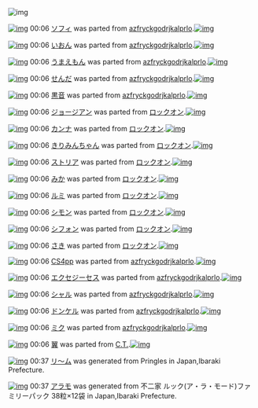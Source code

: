 ![img](http://gdrive-cdn.herokuapp.com/537b65a5bc09f0000721dda7/512px-barcode.png)

[![img](http://www.deviantsart.com/32inraa.png)](http://www.barcodekanojo.com/kanojo/300100/%E3%82%BD%E3%83%95%E3%82%A3) 00:06 [ソフィ](http://www.barcodekanojo.com/kanojo/300100/%E3%82%BD%E3%83%95%E3%82%A3) was parted from [azfryckgodrjkalprlo](http://www.barcodekanojo.com/kanojo/300100/%E3%82%BD%E3%83%95%E3%82%A3).[![img](http://www.deviantsart.com/23q3t7f.png)](http://www.barcodekanojo.com/user/252793/azfryckgodrjkalprlo) 

[![img](http://www.deviantsart.com/o6trqf.png)](http://www.barcodekanojo.com/kanojo/45237/%E3%81%84%E3%81%8A%E3%82%93) 00:06 [いおん](http://www.barcodekanojo.com/kanojo/45237/%E3%81%84%E3%81%8A%E3%82%93) was parted from [azfryckgodrjkalprlo](http://www.barcodekanojo.com/kanojo/45237/%E3%81%84%E3%81%8A%E3%82%93).[![img](http://www.deviantsart.com/23q3t7f.png)](http://www.barcodekanojo.com/user/252793/azfryckgodrjkalprlo) 

[![img](http://www.deviantsart.com/230l6n6.png)](http://www.barcodekanojo.com/kanojo/828473/%E3%81%86%E3%81%BE%E3%81%88%E3%82%82%E3%82%93) 00:06 [うまえもん](http://www.barcodekanojo.com/kanojo/828473/%E3%81%86%E3%81%BE%E3%81%88%E3%82%82%E3%82%93) was parted from [azfryckgodrjkalprlo](http://www.barcodekanojo.com/kanojo/828473/%E3%81%86%E3%81%BE%E3%81%88%E3%82%82%E3%82%93).[![img](http://www.deviantsart.com/23q3t7f.png)](http://www.barcodekanojo.com/user/252793/azfryckgodrjkalprlo) 

[![img](http://www.deviantsart.com/1hfc6a8.png)](http://www.barcodekanojo.com/kanojo/930919/%E3%81%9B%E3%82%93%E3%81%A0) 00:06 [せんだ](http://www.barcodekanojo.com/kanojo/930919/%E3%81%9B%E3%82%93%E3%81%A0) was parted from [azfryckgodrjkalprlo](http://www.barcodekanojo.com/kanojo/930919/%E3%81%9B%E3%82%93%E3%81%A0).[![img](http://www.deviantsart.com/23q3t7f.png)](http://www.barcodekanojo.com/user/252793/azfryckgodrjkalprlo) 

[![img](http://www.deviantsart.com/fv5f1h.png)](http://www.barcodekanojo.com/kanojo/1757409/%E9%BB%92%E9%9F%B3) 00:06 [黒音](http://www.barcodekanojo.com/kanojo/1757409/%E9%BB%92%E9%9F%B3) was parted from [azfryckgodrjkalprlo](http://www.barcodekanojo.com/kanojo/1757409/%E9%BB%92%E9%9F%B3).[![img](http://www.deviantsart.com/23q3t7f.png)](http://www.barcodekanojo.com/user/252793/azfryckgodrjkalprlo) 

[![img](http://www.deviantsart.com/34cvppe.png)](http://www.barcodekanojo.com/kanojo/2327329/%E3%82%B8%E3%83%A7%E3%83%BC%E3%82%B8%E3%82%A2%E3%83%B3) 00:06 [ジョージアン](http://www.barcodekanojo.com/kanojo/2327329/%E3%82%B8%E3%83%A7%E3%83%BC%E3%82%B8%E3%82%A2%E3%83%B3) was parted from [ロックオン](http://www.barcodekanojo.com/kanojo/2327329/%E3%82%B8%E3%83%A7%E3%83%BC%E3%82%B8%E3%82%A2%E3%83%B3).[![img](http://www.deviantsart.com/2musf1g.jpeg)](http://www.barcodekanojo.com/user/241643/%E3%83%AD%E3%83%83%E3%82%AF%E3%82%AA%E3%83%B3) 

[![img](http://www.deviantsart.com/265kkvi.png)](http://www.barcodekanojo.com/kanojo/2378922/%E3%82%AB%E3%83%B3%E3%83%8A) 00:06 [カンナ](http://www.barcodekanojo.com/kanojo/2378922/%E3%82%AB%E3%83%B3%E3%83%8A) was parted from [ロックオン](http://www.barcodekanojo.com/kanojo/2378922/%E3%82%AB%E3%83%B3%E3%83%8A).[![img](http://www.deviantsart.com/2musf1g.jpeg)](http://www.barcodekanojo.com/user/241643/%E3%83%AD%E3%83%83%E3%82%AF%E3%82%AA%E3%83%B3) 

[![img](http://www.deviantsart.com/s1etkt.png)](http://www.barcodekanojo.com/kanojo/81665/%E3%81%8D%E3%82%8A%E3%81%BF%E3%82%93%E3%81%A1%E3%82%83%E3%82%93) 00:06 [きりみんちゃん](http://www.barcodekanojo.com/kanojo/81665/%E3%81%8D%E3%82%8A%E3%81%BF%E3%82%93%E3%81%A1%E3%82%83%E3%82%93) was parted from [ロックオン](http://www.barcodekanojo.com/kanojo/81665/%E3%81%8D%E3%82%8A%E3%81%BF%E3%82%93%E3%81%A1%E3%82%83%E3%82%93).[![img](http://www.deviantsart.com/2musf1g.jpeg)](http://www.barcodekanojo.com/user/241643/%E3%83%AD%E3%83%83%E3%82%AF%E3%82%AA%E3%83%B3) 

[![img](http://www.deviantsart.com/bp476h.png)](http://www.barcodekanojo.com/kanojo/2350420/%E3%82%B9%E3%83%88%E3%83%AA%E3%82%A2) 00:06 [ストリア](http://www.barcodekanojo.com/kanojo/2350420/%E3%82%B9%E3%83%88%E3%83%AA%E3%82%A2) was parted from [ロックオン](http://www.barcodekanojo.com/kanojo/2350420/%E3%82%B9%E3%83%88%E3%83%AA%E3%82%A2).[![img](http://www.deviantsart.com/2musf1g.jpeg)](http://www.barcodekanojo.com/user/241643/%E3%83%AD%E3%83%83%E3%82%AF%E3%82%AA%E3%83%B3) 

[![img](http://www.deviantsart.com/36d45f5.png)](http://www.barcodekanojo.com/kanojo/2844179/%E3%81%BF%E3%81%8B) 00:06 [みか](http://www.barcodekanojo.com/kanojo/2844179/%E3%81%BF%E3%81%8B) was parted from [ロックオン](http://www.barcodekanojo.com/kanojo/2844179/%E3%81%BF%E3%81%8B).[![img](http://www.deviantsart.com/2musf1g.jpeg)](http://www.barcodekanojo.com/user/241643/%E3%83%AD%E3%83%83%E3%82%AF%E3%82%AA%E3%83%B3) 

[![img](http://www.deviantsart.com/143bclm.png)](http://www.barcodekanojo.com/kanojo/2862950/%E3%83%AB%E3%83%9F) 00:06 [ルミ](http://www.barcodekanojo.com/kanojo/2862950/%E3%83%AB%E3%83%9F) was parted from [ロックオン](http://www.barcodekanojo.com/kanojo/2862950/%E3%83%AB%E3%83%9F).[![img](http://www.deviantsart.com/2musf1g.jpeg)](http://www.barcodekanojo.com/user/241643/%E3%83%AD%E3%83%83%E3%82%AF%E3%82%AA%E3%83%B3) 

[![img](http://www.deviantsart.com/qem40j.png)](http://www.barcodekanojo.com/kanojo/2378747/%E3%82%B7%E3%83%A2%E3%83%B3) 00:06 [シモン](http://www.barcodekanojo.com/kanojo/2378747/%E3%82%B7%E3%83%A2%E3%83%B3) was parted from [ロックオン](http://www.barcodekanojo.com/kanojo/2378747/%E3%82%B7%E3%83%A2%E3%83%B3).[![img](http://www.deviantsart.com/2musf1g.jpeg)](http://www.barcodekanojo.com/user/241643/%E3%83%AD%E3%83%83%E3%82%AF%E3%82%AA%E3%83%B3) 

[![img](http://www.deviantsart.com/23igmvl.png)](http://www.barcodekanojo.com/kanojo/2334694/%E3%82%B7%E3%83%95%E3%82%A9%E3%83%B3) 00:06 [シフォン](http://www.barcodekanojo.com/kanojo/2334694/%E3%82%B7%E3%83%95%E3%82%A9%E3%83%B3) was parted from [ロックオン](http://www.barcodekanojo.com/kanojo/2334694/%E3%82%B7%E3%83%95%E3%82%A9%E3%83%B3).[![img](http://www.deviantsart.com/2musf1g.jpeg)](http://www.barcodekanojo.com/user/241643/%E3%83%AD%E3%83%83%E3%82%AF%E3%82%AA%E3%83%B3) 

[![img](http://www.deviantsart.com/1v8k5kd.png)](http://www.barcodekanojo.com/kanojo/595536/%E3%81%95%E3%81%8D) 00:06 [さき](http://www.barcodekanojo.com/kanojo/595536/%E3%81%95%E3%81%8D) was parted from [ロックオン](http://www.barcodekanojo.com/kanojo/595536/%E3%81%95%E3%81%8D).[![img](http://www.deviantsart.com/2musf1g.jpeg)](http://www.barcodekanojo.com/user/241643/%E3%83%AD%E3%83%83%E3%82%AF%E3%82%AA%E3%83%B3) 

[![img](http://www.deviantsart.com/3hqis4v.png)](http://www.barcodekanojo.com/kanojo/977225/CS4pp) 00:06 [CS4pp](http://www.barcodekanojo.com/kanojo/977225/CS4pp) was parted from [azfryckgodrjkalprlo](http://www.barcodekanojo.com/kanojo/977225/CS4pp).[![img](http://www.deviantsart.com/23q3t7f.png)](http://www.barcodekanojo.com/user/252793/azfryckgodrjkalprlo) 

[![img](http://www.deviantsart.com/27irvqo.png)](http://www.barcodekanojo.com/kanojo/828532/%E3%82%A8%E3%82%AF%E3%82%BB%E3%82%B8%E3%83%BC%E3%82%BB%E3%82%B9) 00:06 [エクセジーセス](http://www.barcodekanojo.com/kanojo/828532/%E3%82%A8%E3%82%AF%E3%82%BB%E3%82%B8%E3%83%BC%E3%82%BB%E3%82%B9) was parted from [azfryckgodrjkalprlo](http://www.barcodekanojo.com/kanojo/828532/%E3%82%A8%E3%82%AF%E3%82%BB%E3%82%B8%E3%83%BC%E3%82%BB%E3%82%B9).[![img](http://www.deviantsart.com/23q3t7f.png)](http://www.barcodekanojo.com/user/252793/azfryckgodrjkalprlo) 

[![img](http://www.deviantsart.com/1mkclgq.png)](http://www.barcodekanojo.com/kanojo/708435/%E3%82%B7%E3%83%A3%E3%83%AB) 00:06 [シャル](http://www.barcodekanojo.com/kanojo/708435/%E3%82%B7%E3%83%A3%E3%83%AB) was parted from [azfryckgodrjkalprlo](http://www.barcodekanojo.com/kanojo/708435/%E3%82%B7%E3%83%A3%E3%83%AB).[![img](http://www.deviantsart.com/23q3t7f.png)](http://www.barcodekanojo.com/user/252793/azfryckgodrjkalprlo) 

[![img](http://www.deviantsart.com/3t9aaud.png)](http://www.barcodekanojo.com/kanojo/1041785/%E3%83%89%E3%83%B3%E3%82%B1%E3%83%AB) 00:06 [ドンケル](http://www.barcodekanojo.com/kanojo/1041785/%E3%83%89%E3%83%B3%E3%82%B1%E3%83%AB) was parted from [azfryckgodrjkalprlo](http://www.barcodekanojo.com/kanojo/1041785/%E3%83%89%E3%83%B3%E3%82%B1%E3%83%AB).[![img](http://www.deviantsart.com/23q3t7f.png)](http://www.barcodekanojo.com/user/252793/azfryckgodrjkalprlo) 

[![img](http://www.deviantsart.com/2778vfr.png)](http://www.barcodekanojo.com/kanojo/530001/%E3%83%9F%E3%82%AF) 00:06 [ミク](http://www.barcodekanojo.com/kanojo/530001/%E3%83%9F%E3%82%AF) was parted from [azfryckgodrjkalprlo](http://www.barcodekanojo.com/kanojo/530001/%E3%83%9F%E3%82%AF).[![img](http://www.deviantsart.com/23q3t7f.png)](http://www.barcodekanojo.com/user/252793/azfryckgodrjkalprlo) 

[![img](http://www.deviantsart.com/3t0hs6b.png)](http://www.barcodekanojo.com/kanojo/3190321/%E7%BF%BC) 00:06 [翼](http://www.barcodekanojo.com/kanojo/3190321/%E7%BF%BC) was parted from [C.T.](http://www.barcodekanojo.com/kanojo/3190321/%E7%BF%BC).[![img](http://www.deviantsart.com/fhrc6a.jpeg)](http://www.barcodekanojo.com/user/272165/C.T.) 

[![img](http://www.deviantsart.com/3o11eu3.png)](http://www.barcodekanojo.com/kanojo/3191908/%E3%83%AA%E3%80%9C%E3%83%A0) 00:37 [リ〜ム](http://www.barcodekanojo.com/kanojo/3191908/%E3%83%AA%E3%80%9C%E3%83%A0) was generated from Pringles in Japan,Ibaraki Prefecture.

[![img](http://www.deviantsart.com/2sl8lbn.png)](http://www.barcodekanojo.com/kanojo/3191909/%E3%82%A2%E3%83%A9%E3%83%A2) 00:37 [アラモ](http://www.barcodekanojo.com/kanojo/3191909/%E3%82%A2%E3%83%A9%E3%83%A2) was generated from 不二家 ルック(ア・ラ・モード)ファミリーパック 38粒×12袋 in Japan,Ibaraki Prefecture.

